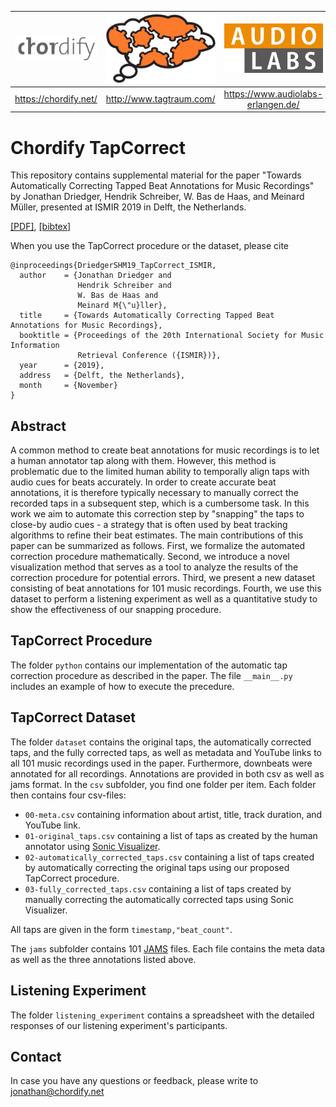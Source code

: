 | ![](resource/Chordify.png) | ![](resource/tagtraum_industries.png) | ![](resource/AudioLabs.png) |
|     :---:      |     :---:      |     :---:      |
|https://chordify.net/|http://www.tagtraum.com/|https://www.audiolabs-erlangen.de/|

# Chordify TapCorrect
This repository contains supplemental material for the paper "Towards Automatically Correcting Tapped Beat Annotations for Music Recordings" by Jonathan Driedger, Hendrik Schreiber, W. Bas de Haas, and Meinard Müller, presented at ISMIR 2019 in Delft, the Netherlands.

[[PDF]](resource/2019_DriedgerSHM_BeatAnnotationCorrection_ISMIR.pdf), [[bibtex]](resource/2019_DriedgerSHM_BeatAnnotationCorrection_ISMIR.bib)

When you use the TapCorrect procedure or the dataset, please cite
```
@inproceedings{DriedgerSHM19_TapCorrect_ISMIR,
  author    = {Jonathan Driedger and 
               Hendrik Schreiber and 
               W. Bas de Haas and 
               Meinard M{\"u}ller},
  title     = {Towards Automatically Correcting Tapped Beat Annotations for Music Recordings},
  booktitle = {Proceedings of the 20th International Society for Music Information
               Retrieval Conference ({ISMIR})},
  year      = {2019},
  address   = {Delft, the Netherlands},
  month     = {November}
}
```

## Abstract
A common method to create beat annotations for music recordings is to let a human annotator tap along with them. However, this method is problematic due to the limited human ability to temporally align taps with audio cues for beats accurately. In order to create accurate beat annotations, it is therefore typically necessary to manually correct the recorded taps in a subsequent step, which is a cumbersome task. In this work we aim to automate this correction step by "snapping" the taps to close-by audio cues - a strategy that is often used by beat tracking algorithms to refine their beat estimates. The main contributions of this paper can be summarized as follows. First, we formalize the automated correction procedure mathematically. Second, we introduce a novel visualization method that serves as a tool to analyze the results of the correction procedure for potential errors. Third, we present a new dataset consisting of beat annotations for 101 music recordings. Fourth, we use this dataset to perform a listening experiment as well as a quantitative study to show the effectiveness of our snapping procedure.

## TapCorrect Procedure
The folder `python` contains our implementation of the automatic tap correction procedure as described in the paper. The file `__main__.py` includes an example of how to execute the precedure.

## TapCorrect Dataset
The folder `dataset` contains the original taps, the automatically corrected taps, and the fully corrected taps, as well as metadata and YouTube links to all 101 music recordings used in the paper. Furthermore, downbeats were annotated for all recordings. Annotations are provided in both csv as well as jams format.
In the `csv` subfolder, you find one folder per item. Each folder then contains four csv-files:

* `00-meta.csv` containing information about artist, title, track duration, and YouTube link.
* `01-original_taps.csv` containing a list of taps as created by the human annotator using [Sonic Visualizer](https://www.sonicvisualiser.org/).
* `02-automatically_corrected_taps.csv` containing a list of taps created by automatically correcting the original taps using our proposed TapCorrect procedure.
* `03-fully_corrected_taps.csv` containing a list of taps created by manually correcting the automatically corrected taps using Sonic Visualizer.

All taps are given in the form `timestamp,"beat_count"`.

The `jams` subfolder contains 101 [JAMS](https://github.com/marl/jams) files. Each file contains the meta data as well as the three annotations listed above.

## Listening Experiment
The folder `listening_experiment` contains a spreadsheet with the detailed responses of our listening experiment's participants.

## Contact
In case you have any questions or feedback, please write to jonathan@chordify.net
